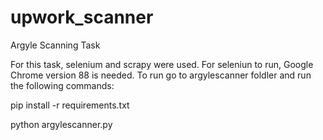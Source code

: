 # upwork_scanner
Argyle Scanning Task

For this task, selenium and scrapy were used. For seleniun to run, Google Chrome version 88 is needed.
To run go to argylescanner foldler and run the following commands:

pip install -r requirements.txt

python argylescanner.py
